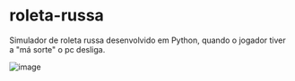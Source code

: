 # roleta-russa
Simulador de roleta russa desenvolvido em Python, quando o jogador tiver a "má sorte" o pc desliga. 

![image](https://user-images.githubusercontent.com/100814579/203397483-ed420ee9-b59f-462e-8efc-867396a6af78.png)
